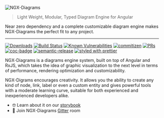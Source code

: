 ![NGX-Diagrams](https://i.postimg.cc/mrZH51BT/icon.png)

> Light Weight, Modular, Typed Diagram Engine for Angular

Near zero dependency and a complete customizable diagram engine makes NGX-Diagrams the perfect fit to any project.

---

[![Downloads](https://img.shields.io/npm/dt/ngx-diagrams?style=flat-square)]()
[![Build Status](https://travis-ci.com/DanielNetzer/ngx-diagrams.svg?branch=master)](https://travis-ci.com/DanielNetzer/ngx-diagrams)
[![Known Vulnerabilities](https://snyk.io/test/github/DanielNetzer/ngx-diagrams/badge.svg)](https://snyk.io/test/github/DanielNetzer/ngx-diagrams)
[![commitizen](https://img.shields.io/badge/commitizen-friendly-brightgreen.svg?style=flat-square)]()
[![PRs](https://img.shields.io/badge/PRs-welcome-brightgreen.svg?style=flat-square)]()
[![coc-badge](https://img.shields.io/badge/codeof-conduct-ff69b4.svg?style=flat-square)]()
[![semantic-release](https://img.shields.io/badge/%20%20%F0%9F%93%A6%F0%9F%9A%80-semantic--release-e10079.svg?style=flat-square)](https://github.com/semantic-release/semantic-release)
[![styled with prettier](https://img.shields.io/badge/styled_with-prettier-ff69b4.svg?style=flat-square)](https://github.com/prettier/prettier)

NGX-Diagrams is a diagrams engine system, built on top of Angular and RxJS, which takes the idea of graphic visualization to the next level in terms of performance, rendering optimization and customizability.

NGX-Digrams encourages creativity. It allows you the ability to create any kind of node, link, label or even a custom entity and gives powerful tools with a moderate learning curve, suitable for both experienced and inexperienced developers alike.

- 🤓 Learn about it on our [storybook](https://danielnetzer.github.io/ngx-diagrams)
- 🍄 Join NGX-Diagrams [Gitter](https://gitter.im/ngx-diagrams/community) room
